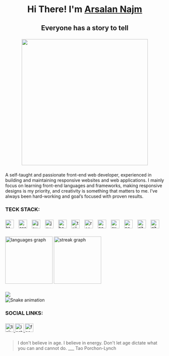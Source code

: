 <h1 align="center">Hi There! I'm <a href="https://arsalan-najm.web.app/" target="_blank"><u>Arsalan Najm</u></a></h1>

###

<h2 align="center">Everyone has a story to tell</h2>

###

<p align="left"></p>

###

<div align="center">
  <img height="400" src="https://user-images.githubusercontent.com/64060848/106156698-7ecd2500-619f-11eb-9701-7eafd0bc3acb.JPEG"  />
</div>

###

<p align="left">A self-taught and passionate front-end web developer, experienced in building and maintaining responsive websites and web applications. I mainly focus on learning front-end languages and frameworks, making responsive designs is my priority, and creativity is something that matters to me. I’ve always been hard-working and goal’s focused with proven results.</p>

###

<h3 align="left">TECK STACK:</h3>

###

<div align="left">
  <img src="https://img.shields.io/badge/HTML5-E34F26?logo=html5&logoColor=white&style=for-the-badge" height="27" alt="html5 logo"  />
  <img width="7" />
  <img src="https://img.shields.io/badge/CSS3-1572B6?logo=css3&logoColor=white&style=for-the-badge" height="27" alt="css3 logo"  />
  <img width="7" />
  <img src="https://img.shields.io/badge/JavaScript-F7DF1E?logo=javascript&logoColor=black&style=for-the-badge" height="27" alt="javascript logo"  />
  <img width="7" />
  <img src="https://img.shields.io/badge/jQuery-0769AD?logo=jquery&logoColor=white&style=for-the-badge" height="27" alt="jquery logo"  />
  <img width="7" />
  <img src="https://img.shields.io/badge/Bootstrap-7952B3?logo=bootstrap&logoColor=white&style=for-the-badge" height="27" alt="bootstrap logo"  />
  <img width="7" />
  <img src="https://img.shields.io/badge/Tailwind CSS-06B6D4?logo=tailwindcss&logoColor=black&style=for-the-badge" height="27" alt="tailwindcss logo"  />
  <img width="7" />
  <img src="https://img.shields.io/badge/React-61DAFB?logo=react&logoColor=black&style=for-the-badge" height="27" alt="react logo"  />
  <img width="7" />
  <img src="https://img.shields.io/badge/Node.js-339933?logo=nodedotjs&logoColor=white&style=for-the-badge" height="27" alt="nodejs logo"  />
  <img width="7" />
  <img src="https://img.shields.io/badge/Express-000000?logo=express&logoColor=white&style=for-the-badge" height="27" alt="express logo"  />
  <img width="7" />
  <img src="https://img.shields.io/badge/Next.js-000000?logo=nextdotjs&logoColor=white&style=for-the-badge" height="27" alt="nextjs logo"  />
  <img width="7" />
  <img src="https://img.shields.io/badge/Git-F05032?logo=git&logoColor=white&style=for-the-badge" height="27" alt="git logo"  />
  <img width="7" />
  <img src="https://img.shields.io/badge/GitHub-181717?logo=github&logoColor=white&style=for-the-badge" height="27" alt="github logo"  />
</div>

###

<div align="left">
  <img src="https://github-readme-stats.vercel.app/api/top-langs?username=Arsalan-Najm&locale=en&hide_title=false&layout=compact&card_width=320&langs_count=5&theme=react&hide_border=false&order=2" height="150" alt="languages graph"  />
  <img src="https://streak-stats.demolab.com?user=Arsalan-Najm&locale=en&mode=weekly&theme=react&hide_border=false&border_radius=5&order=3" height="150" alt="streak graph"  />
</div>

###

<img align="left" src="https://profile-counter.glitch.me/Arsalan-Najm/count.svg?"  />

###

<br clear="both">

<img src="https://raw.githubusercontent.com/Arsalan-Najm/Arsalan-Najm/output/snake.svg" alt="Snake animation" />

###

<h3 align="left">SOCIAL LINKS:</h3>

###

<div align="left">
  <a href="https://www.linkedin.com/in/arsalan-najm/" target="_blank">
    <img src="https://img.shields.io/static/v1?message=LinkedIn&logo=linkedin&label=&color=0077B5&logoColor=white&labelColor=&style=for-the-badge" height="27" alt="linkedin logo"  />
  </a>
  <a href="https://www.instagram.com/arsalan_najm" target="_blank">
    <img src="https://img.shields.io/static/v1?message=Instagram&logo=instagram&label=&color=E4405F&logoColor=white&labelColor=&style=for-the-badge" height="27" alt="instagram logo"  />
  </a>
  <a href="https://www.facebook.com/arsalan.najm.56" target="_blank">
    <img src="https://img.shields.io/static/v1?message=Facebook&logo=facebook&label=&color=1877F2&logoColor=white&labelColor=&style=for-the-badge" height="27" alt="facebook logo"  />
  </a>
</div>

###
>I don't believe in age. I believe in energy. Don't let age dictate what you can and cannot do. ___ Tao Porchon-Lynch
